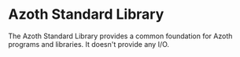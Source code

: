 # Azoth Standard Library

The Azoth Standard Library provides a common foundation for Azoth programs and libraries. It doesn't provide any I/O.
